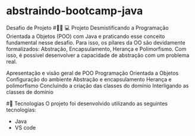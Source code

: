 # abstraindo-bootcamp-java
Desafio de Projeto
#👩🏻 💻 Projeto
Desmistificando a Programação Orientada a Objetos (POO) com Java e praticando esse conceito fundamental nesse desafio. Para isso, os pilares da OO são devidamente formalizados: Abstração, Encapsulamento, Herança e Polimorfismo. Com isso, é possivel desenvolver a capacidade de abstração com um problema real.

Apresentação e visão geral de POO Programação Orientada a Objetos
Configuração do ambiente
Abstração e encapsulamento
Herança e polimorfismo
Concluindo a criação das classes do domínio
Interligando as classes de domínio

#💫 Tecnologias
O projeto foi desenvolvido utilizando as seguintes tecnologias:
* Java
* VS code
